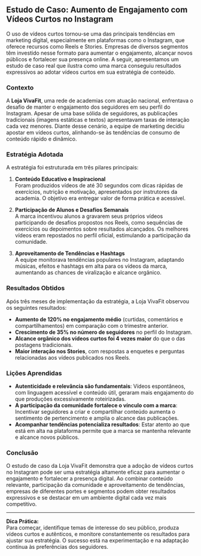 
## Estudo de Caso: Aumento de Engajamento com Vídeos Curtos no Instagram

O uso de vídeos curtos tornou-se uma das principais tendências em marketing digital, especialmente em plataformas como o Instagram, que oferece recursos como Reels e Stories. Empresas de diversos segmentos têm investido nesse formato para aumentar o engajamento, alcançar novos públicos e fortalecer sua presença online. A seguir, apresentamos um estudo de caso real que ilustra como uma marca conseguiu resultados expressivos ao adotar vídeos curtos em sua estratégia de conteúdo.

### Contexto

A **Loja VivaFit**, uma rede de academias com atuação nacional, enfrentava o desafio de manter o engajamento dos seguidores em seu perfil do Instagram. Apesar de uma base sólida de seguidores, as publicações tradicionais (imagens estáticas e textos) apresentavam taxas de interação cada vez menores. Diante desse cenário, a equipe de marketing decidiu apostar em vídeos curtos, alinhando-se às tendências de consumo de conteúdo rápido e dinâmico.

### Estratégia Adotada

A estratégia foi estruturada em três pilares principais:

1. **Conteúdo Educativo e Inspiracional**  
   Foram produzidos vídeos de até 30 segundos com dicas rápidas de exercícios, nutrição e motivação, apresentados por instrutores da academia. O objetivo era entregar valor de forma prática e acessível.

2. **Participação de Alunos e Desafios Semanais**  
   A marca incentivou alunos a gravarem seus próprios vídeos participando de desafios propostos nos Reels, como sequências de exercícios ou depoimentos sobre resultados alcançados. Os melhores vídeos eram repostados no perfil oficial, estimulando a participação da comunidade.

3. **Aproveitamento de Tendências e Hashtags**  
   A equipe monitorava tendências populares no Instagram, adaptando músicas, efeitos e hashtags em alta para os vídeos da marca, aumentando as chances de viralização e alcance orgânico.

### Resultados Obtidos

Após três meses de implementação da estratégia, a Loja VivaFit observou os seguintes resultados:

- **Aumento de 120% no engajamento médio** (curtidas, comentários e compartilhamentos) em comparação com o trimestre anterior.
- **Crescimento de 35% no número de seguidores** no perfil do Instagram.
- **Alcance orgânico dos vídeos curtos foi 4 vezes maior** do que o das postagens tradicionais.
- **Maior interação nos Stories**, com respostas a enquetes e perguntas relacionadas aos vídeos publicados nos Reels.

### Lições Aprendidas

- **Autenticidade e relevância são fundamentais**: Vídeos espontâneos, com linguagem acessível e conteúdo útil, geraram mais engajamento do que produções excessivamente roteirizadas.
- **A participação da comunidade fortalece o vínculo com a marca**: Incentivar seguidores a criar e compartilhar conteúdo aumenta o sentimento de pertencimento e amplia o alcance das publicações.
- **Acompanhar tendências potencializa resultados**: Estar atento ao que está em alta na plataforma permite que a marca se mantenha relevante e alcance novos públicos.

### Conclusão

O estudo de caso da Loja VivaFit demonstra que a adoção de vídeos curtos no Instagram pode ser uma estratégia altamente eficaz para aumentar o engajamento e fortalecer a presença digital. Ao combinar conteúdo relevante, participação da comunidade e aproveitamento de tendências, empresas de diferentes portes e segmentos podem obter resultados expressivos e se destacar em um ambiente digital cada vez mais competitivo.

---
**Dica Prática:**  
Para começar, identifique temas de interesse do seu público, produza vídeos curtos e autênticos, e monitore constantemente os resultados para ajustar sua estratégia. O sucesso está na experimentação e na adaptação contínua às preferências dos seguidores.
```
